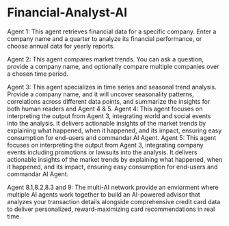 # Financial-Analyst-AI

Agent 1: This agent retrieves financial data for a specific company. Enter a company name and a quarter to analyze its financial performance, or choose annual data for yearly reports.

Agent 2: This agent compares market trends. You can ask a question, provide a company name, and optionally compare multiple companies over a chosen time period.

Agent 3: This agent specializes in time series and seasonal trend analysis. Provide a company name, and it will uncover seasonality patterns, correlations across different data points, and summarize the insights for both human readers and Agent 4 & 5.
Agent 4: This agent focuses on interpreting the output from Agent 3, integrating world and social events into the analysis. It delivers actionable insights of the market trends by explaining what happened, when it happened, and its impact, ensuring easy consumption for end-users and commandar AI Agent.
Agent 5: This agent focuses on interpreting the output from Agent 3, integrating company events including promotions or lawsuits into the analysis. It delivers actionable insights of the market trends by explaining what happened, when it happened, and its impact, ensuring easy consumption for end-users and commandar AI Agent.

Agent 8.1,8.2,8.3 and 9: The multi-AI network provide an enviorment where multiple AI agents work together to build an AI-powered advisor that analyzes your transaction details alongside comprehensive credit card data to deliver personalized, reward-maximizing card recommendations in real time.

